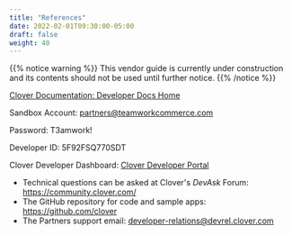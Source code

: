 ```yaml
---
title: "References"
date: 2022-02-01T09:30:00-05:00
draft: false
weight: 40
---
```

<!-- This article should be last its given a weigth greater than any other -->

{{% notice warning %}}
This vendor guide is currently under construction and its contents should not be used until further notice.
{{% /notice %}}

[Clover Documentation: Developer Docs Home](https://docs.clover.com/docs/creating-custom-receipts)

Sandbox Account: partners@teamworkcommerce.com

Password: T3amwork!

Developer ID: 5F92FSQ770SDT

Clover Developer Dashboard: [Clover Developer Portal](https://sandbox.dev.clover.com/developer-home/5F92FSQ770SDT/dashboard)

* Technical questions can be asked at Clover's *DevAsk* Forum: https://community.clover.com/  
* The GitHub repository for code and sample apps: https://github.com/clover  
* The Partners support email: developer-relations@devrel.clover.com